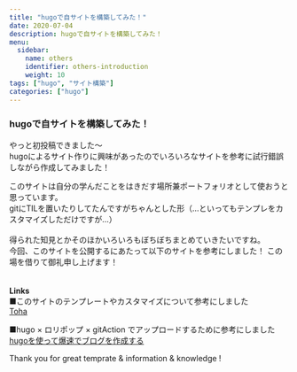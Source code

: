 ```yaml
---
title: "hugoで自サイトを構築してみた！"
date: 2020-07-04
description: hugoで自サイトを構築してみた！
menu:
  sidebar:
    name: others
    identifier: others-introduction
    weight: 10
tags: ["hugo", "サイト構築"]
categories: ["hugo"]
---
```


### hugoで自サイトを構築してみた！
やっと初投稿できました～
<br>
hugoによるサイト作りに興味があったのでいろいろなサイトを参考に試行錯誤しながら作成してみました！  
  
このサイトは自分の学んだことをはきだす場所兼ポートフォリオとして使おうと思っています。  
gitにTILを置いたりしてたんですがちゃんとした形（…といってもテンプレをカスタマイズしただけですが…）  
<br>
得られた知見とかそのほかいろいろもぼちぼちまとめていきたいですね。
<br>
今回、このサイトを公開するにあたって以下のサイトを参考にしました！
この場を借りて御礼申し上げます！  
<br>  
**Links**  
■このサイトのテンプレートやカスタマイズについて参考にしました  
[Toha](https://toha-guides.netlify.app/)

■hugo × ロリポップ × gitAction でアップロードするために参考にしました  
[hugoを使って爆速でブログを作成する](https://zenn.dev/harachan/articles/a043e9a756cae4#%E3%83%93%E3%83%AB%E3%83%89)

Thank you for great temprate & information & knowledge !  

